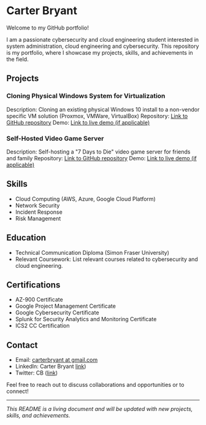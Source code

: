 # Carter Bryant

Welcome to my GitHub portfolio!

I am a passionate cybersecurity and cloud engineering student interested in system administration, cloud engineering and cybersecurity. This repository is my portfolio, where I showcase my projects, skills, and achievements in the field.

## Projects

### Cloning Physical Windows System for Virtualization
Description: Cloning an existing physical Windows 10 install to a non-vendor specific VM solution (Proxmox, VMWare, VirtualBox)
Repository: [Link to GitHub repository](link)
Demo: [Link to live demo (if applicable)](link)

### Self-Hosted Video Game Server
Description: Self-hosting a "7 Days to Die" video game server for friends and family
Repository: [Link to GitHub repository](link)
Demo: [Link to live demo (if applicable)](link)

<!-- Add more projects as needed -->

## Skills

- Cloud Computing (AWS, Azure, Google Cloud Platform)
- Network Security
- Incident Response
- Risk Management

## Education

- Technical Communication Diploma (Simon Fraser University)
- Relevant Coursework: List relevant courses related to cybersecurity and cloud engineering.

## Certifications

- AZ-900 Certificate
- Google Project Management Certificate
- Google Cybersecurity Certificate
- Splunk for Security Analytics and Monitoring Certificate
- ICS2 CC Certification 

## Contact

- Email: [carterbryant at gmail.com](mailto:carterbryant@gmail.com)
- LinkedIn: Carter Bryant [link](https://www.linkedin.com/in/carterbryant1/))
- Twitter: CB ([link](https://twitter.com/carterbryantca))
  

Feel free to reach out to discuss collaborations and opportunities or to connect!

---

*This README is a living document and will be updated with new projects, skills, and achievements.*
